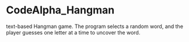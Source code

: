 # CodeAlpha_Hangman
text-based Hangman game.
The program selects a random word, and the player guesses one
letter at a time to uncover the word.
